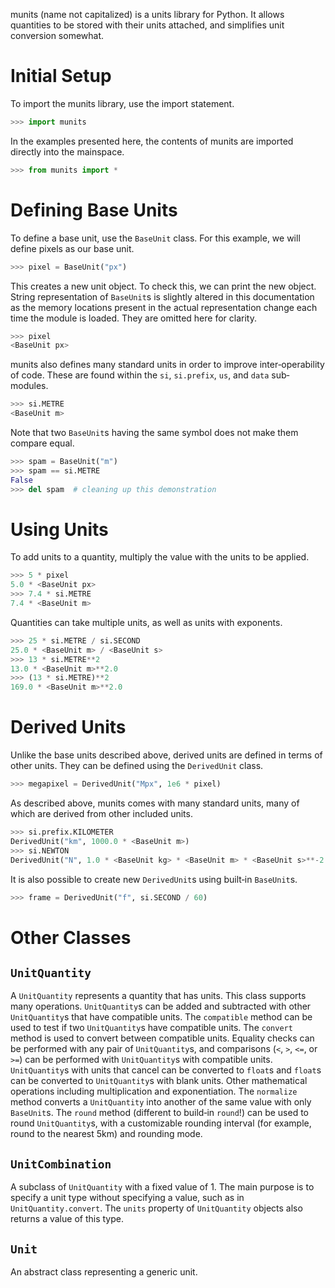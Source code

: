 munits (name not capitalized) is a units library for Python. It allows quantities to be stored with their units attached, and simplifies unit conversion somewhat.
# Initial Setup
To import the munits library, use the import statement.
```python
>>> import munits
```
In the examples presented here, the contents of munits are imported directly into the mainspace.
```python
>>> from munits import *
```
# Defining Base Units
To define a base unit, use the `BaseUnit` class. For this example, we will define pixels as our base unit.
```python
>>> pixel = BaseUnit("px")
```
This creates a new unit object. To check this, we can print the new object. String representation of `BaseUnit`s is slightly altered in this documentation as the memory locations present in the actual representation change each time the module is loaded. They are omitted here for clarity.
```python
>>> pixel
<BaseUnit px>
```
munits also defines many standard units in order to improve inter&hyphen;operability of code. These are found within the `si`, `si.prefix`, `us`, and `data` sub&hyphen;modules.
```python
>>> si.METRE
<BaseUnit m>
```
Note that two `BaseUnit`s having the same symbol does not make them compare equal.
```python
>>> spam = BaseUnit("m")
>>> spam == si.METRE
False
>>> del spam  # cleaning up this demonstration
```
# Using Units
To add units to a quantity, multiply the value with the units to be applied.
```python
>>> 5 * pixel
5.0 * <BaseUnit px>
>>> 7.4 * si.METRE
7.4 * <BaseUnit m>
```
Quantities can take multiple units, as well as units with exponents.
```python
>>> 25 * si.METRE / si.SECOND
25.0 * <BaseUnit m> / <BaseUnit s>
>>> 13 * si.METRE**2
13.0 * <BaseUnit m>**2.0
>>> (13 * si.METRE)**2
169.0 * <BaseUnit m>**2.0
```
# Derived Units
Unlike the base units described above, derived units are defined in terms of other units. They can be defined using the `DerivedUnit` class.
```python
>>> megapixel = DerivedUnit("Mpx", 1e6 * pixel)
```
As described above, munits comes with many standard units, many of which are derived from other included units.
```python
>>> si.prefix.KILOMETER
DerivedUnit("km", 1000.0 * <BaseUnit m>)
>>> si.NEWTON
DerivedUnit("N", 1.0 * <BaseUnit kg> * <BaseUnit m> * <BaseUnit s>**-2.0)
```
It is also possible to create new `DerivedUnit`s using built&hyphen;in `BaseUnit`s.
```python
>>> frame = DerivedUnit("f", si.SECOND / 60)
```
# Other Classes
## `UnitQuantity`
A `UnitQuantity` represents a quantity that has units. This class supports many operations. `UnitQuantity`s can be added and subtracted with other `UnitQuantity`s that have compatible units. The `compatible` method can be used to test if two `UnitQuantity`s have compatible units. The `convert` method is used to convert between compatible units. Equality checks can be performed with any pair of `UnitQuantity`s, and comparisons (`<`, `>`, `<=`, or `>=`) can be performed with `UnitQuantity`s with compatible units. `UnitQuantity`s with units that cancel can be converted to `float`s and `float`s can be converted to `UnitQuantity`s with blank units. Other mathematical operations including multiplication and exponentiation. The `normalize` method converts a `UnitQuantity` into another of the same value with only `BaseUnit`s. The `round` method (different to build&hyphen;in `round`!) can be used to round `UnitQuantity`s, with a customizable rounding interval (for example, round to the nearest 5km) and rounding mode.
## `UnitCombination`
A subclass of `UnitQuantity` with a fixed value of 1. The main purpose is to specify a unit type without specifying a value, such as in `UnitQuantity.convert`. The `units` property of `UnitQuantity` objects also returns a value of this type.
## `Unit`
An abstract class representing a generic unit.